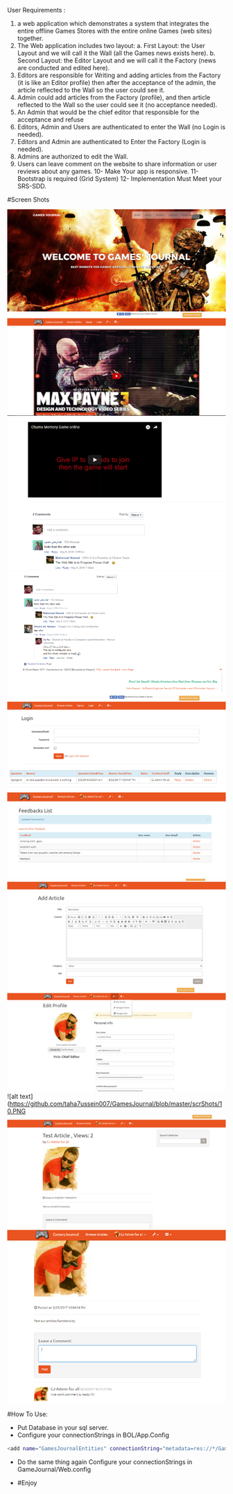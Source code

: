 User Requirements :
1.	 a web application which demonstrates a system that integrates the entire offline Games Stores with the entire online Games (web sites) together.
2.	The Web application includes two layout:
        a.	First Layout: the User Layout and we will call it the Wall (all the Games news exists here).
        b.	Second Layout: the Editor Layout and we will call it the Factory (news are conducted and edited here).
3.	Editors are responsible for Writing and adding articles from the Factory (it is like an Editor profile) then after the acceptance of the admin, the article reflected to the Wall so the user could see it.
4.	Admin could add articles from the Factory (profile), and then article reflected to the Wall so the user could see it (no acceptance needed).
5.	An Admin that would be the chief editor that responsible for the acceptance and refuse 
6.	Editors, Admin and Users are authenticated to enter the Wall (no Login is needed).
7.	Editors and Admin are authenticated to Enter the Factory (Login is needed).
8.	Admins are authorized to edit the Wall.
9.	Users can leave comment on the website to share information or user reviews about any games.
10-	Make Your app is responsive.
11-	Bootstrap is required (Grid System)
12-     Implementation Must Meet your SRS-SDD. 

#Screen Shots

![alt text](https://github.com/taha7ussein007/GamesJournal/blob/master/scrShots/1.PNG)
![alt text](https://github.com/taha7ussein007/GamesJournal/blob/master/scrShots/2.PNG)
![alt text](https://github.com/taha7ussein007/GamesJournal/blob/master/scrShots/3.PNG)
![alt text](https://github.com/taha7ussein007/GamesJournal/blob/master/scrShots/4.PNG)
![alt text](https://github.com/taha7ussein007/GamesJournal/blob/master/scrShots/5.PNG)
![alt text](https://github.com/taha7ussein007/GamesJournal/blob/master/scrShots/7.PNG)
![alt text](https://github.com/taha7ussein007/GamesJournal/blob/master/scrShots/8.PNG)
![alt text](https://github.com/taha7ussein007/GamesJournal/blob/master/scrShots/9.PNG)
![alt text](https://github.com/taha7ussein007/GamesJournal/blob/master/scrShots/6.PNG)
![alt text](https://github.com/taha7ussein007/GamesJournal/blob/master/scrShots/10.PNG
![alt text](https://github.com/taha7ussein007/GamesJournal/blob/master/scrShots/11.PNG)
![alt text](https://github.com/taha7ussein007/GamesJournal/blob/master/scrShots/12.PNG)

#How To Use:

- Put Database in your sql server.
- Configure your connectionStrings in BOL/App.Config 
```sh
<add name="GamesJournalEntities" connectionString="metadata=res://*/GamesJournalModel.csdl|res://*/GamesJournalModel.ssdl|res://*/GamesJournalModel.msl;provider=System.Data.SqlClient;provider connection string=&quot;data source=^^^^^your server name here^^^^^^^;initial catalog=GamesJournal;Integrated Security=True;MultipleActiveResultSets=True;App=EntityFramework&quot;" providerName="System.Data.EntityClient" />
```

- Do the same thing again Configure your connectionStrings in GameJournal/Web.config

- #Enjoy


